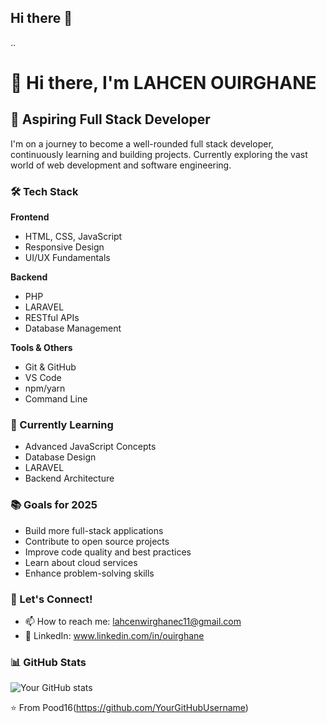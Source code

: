 ## Hi there 👋




..
# 👋 Hi there, I'm LAHCEN OUIRGHANE

## 🚀 Aspiring Full Stack Developer

I'm on a journey to become a well-rounded full stack developer, continuously learning and building projects. Currently exploring the vast world of web development and software engineering.

### 🛠️ Tech Stack

**Frontend**
- HTML, CSS, JavaScript
- Responsive Design
- UI/UX Fundamentals

**Backend**
- PHP
- LARAVEL
- RESTful APIs
- Database Management

**Tools & Others**
- Git & GitHub
- VS Code
- npm/yarn
- Command Line

### 🌱 Currently Learning
- Advanced JavaScript Concepts
- Database Design
- LARAVEL
- Backend Architecture

### 📚 Goals for 2025
- Build more full-stack applications
- Contribute to open source projects
- Improve code quality and best practices
- Learn about cloud services
- Enhance problem-solving skills

### 🤝 Let's Connect!
- 📫 How to reach me: lahcenwirghanec11@gmail.com
- 💼 LinkedIn: www.linkedin.com/in/ouirghane

### 📊 GitHub Stats
![Your GitHub stats](https://github-readme-stats.vercel.app/api?username=YourGitHubUsername&show_icons=true&theme=dark)


⭐️ From Pood16(https://github.com/YourGitHubUsername)
